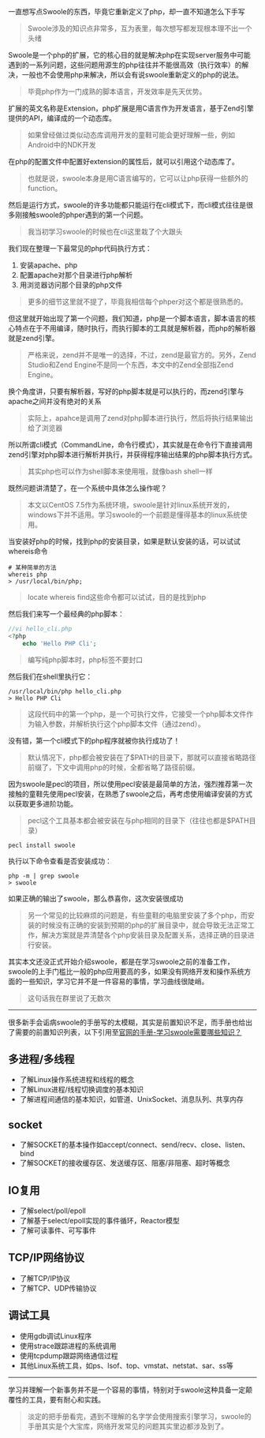 一直想写点Swoole的东西，毕竟它重新定义了php，却一直不知道怎么下手写

> Swoole涉及的知识点非常多，互为表里，每次想写都发现根本理不出一个头绪

Swoole是一个php的扩展，它的核心目的就是解决php在实现server服务中可能遇到的一系列问题，这些问题用源生的php往往并不能很高效（执行效率）的解决，一般也不会使用php来解决，所以会有说swoole重新定义的php的说法。

> 毕竟php作为一门成熟的脚本语言，开发效率是先天优势。

扩展的英文名称是Extension，php扩展是用C语言作为开发语言，基于Zend引擎提供的API，编译成的一个动态库。

> 如果曾经做过类似动态库调用开发的童鞋可能会更好理解一些，例如Android中的NDK开发

在php的配置文件中配置好extension的属性后，就可以引用这个动态库了。

> 也就是说，swoole本身是用C语言编写的，它可以让php获得一些额外的function。

然后是运行方式，swoole的许多功能都只能运行在cli模式下，而cli模式往往是很多刚接触swoole的phper遇到的第一个问题。

> 我当初学习swoole的时候也在cli这里栽了个大跟头

我们现在整理一下最常见的php代码执行方式：

1. 安装apache、php
2. 配置apache对那个目录进行php解析
3. 用浏览器访问那个目录的php文件

> 更多的细节这里就不提了，毕竟我相信每个phper对这个都是很熟悉的。

但这里就开始出现了第一个问题，我们知道，php是一个脚本语言，脚本语言的核心特点在于不用编译，随时执行，而执行脚本的工具就是解析器，而php的解析器就是zend引擎。

> 严格来说，zend并不是唯一的选择，不过，zend是最官方的。另外，Zend Studio和Zend Engine不是同一个东西，本文中的Zend全部指Zend Engine。

换个角度讲，只要有解析器，写好的php脚本就是可以执行的，而zend引擎与apache之间并没有绝对的关系

> 实际上，apahce是调用了zend对php脚本进行执行，然后将执行结果输出给了浏览器

所以所谓cli模式（CommandLine，命令行模式），其实就是在命令行下直接调用zend引擎对php脚本进行解析并执行，并获得程序输出结果的php脚本执行方式。

> 其实php也可以作为shell脚本来使用哦，就像bash shell一样

既然问题讲清楚了，在一个系统中具体怎么操作呢？

> 本文以CentOS 7.5作为系统环境，swoole是针对linux系统开发的，windows下并不适用。学习swoole的一个前题是懂得基本的linux系统使用。

当安装好php的时候，找到php的安装目录，如果是默认安装的话，可以试试whereis命令

``` shell
# 某种简单的方法
whereis php
> /usr/local/bin/php;
```

> locate whereis find这些命令都可以试试，目的是找到php

然后我们来写一个最经典的php脚本：

``` php
//vi hello_cli.php
<?php
    echo 'Hello PHP Cli';
```

> 编写纯php脚本时，php标签不要封口

然后我们在shell里执行它：

``` shell
/usr/local/bin/php hello_cli.php
> Hello PHP Cli
```

> 这段代码中的第一个php，是一个可执行文件，它接受一个php脚本文件作为输入参数，并解析执行这个php脚本文件（通过zend）。

没有错，第一个cli模式下的php程序就被你执行成功了！

> 默认情况下，php都会被安装在了$PATH的目录下，那就可以直接省略路径前缀了，下文中调用php的时候，全都省略了路径前缀。

因为swoole是pecl的项目，所以使用pecl安装是最简单的方法，强烈推荐第一次接触的童鞋先使用pecl安装，在熟悉了swoole之后，再考虑使用编译安装的方式以获取更多进阶功能。

> pecl这个工具基本都会被安装在与php相同的目录下（往往也都是$PATH目录）

``` shell
pecl install swoole
```

执行以下命令查看是否安装成功：

``` shell
php -m | grep swoole
> swoole
```

如果正确的输出了swoole，那么恭喜你，这次安装很成功

> 另一个常见的比较麻烦的问题是，有些童鞋的电脑里安装了多个php，而安装的时候没有正确的安装到预期的php的扩展目录中，就会导致无法正常工作，解决方案就是弄清楚各个php安装目录及配置关系，选择正确的目录进行安装。

其实本文还没正式开始介绍swoole，都是在学习swoole之前的准备工作，swoole的上手门槛比一般的php应用要高的多，如果没有网络开发和操作系统方面的一些知识，学习它并不是一件容易的事情，学习曲线很陡峭。

> 这句话我在群里说了无数次

---

很多新手会诟病swoole的手册写的太模糊，其实是前置知识不足，而手册也给出了需要的前置知识列表，以下引用至[官网的手册-学习swoole需要哪些知识？](http://wiki.swoole.com/wiki/page/487.html)

## 多进程/多线程

+ 了解Linux操作系统进程和线程的概念
+ 了解Linux进程/线程切换调度的基本知识
+ 了解进程间通信的基本知识，如管道、UnixSocket、消息队列、共享内存

## socket

+ 了解SOCKET的基本操作如accept/connect、send/recv、close、listen、bind
+ 了解SOCKET的接收缓存区、发送缓存区、阻塞/非阻塞、超时等概念

## IO复用

+ 了解select/poll/epoll
+ 了解基于select/epoll实现的事件循环，Reactor模型
+ 了解可读事件、可写事件

## TCP/IP网络协议

+ 了解TCP/IP协议
+ 了解TCP、UDP传输协议

## 调试工具

+ 使用gdb调试Linux程序
+ 使用strace跟踪进程的系统调用
+ 使用tcpdump跟踪网络通信过程
+ 其他Linux系统工具，如ps、lsof、top、vmstat、netstat、sar、ss等

---

学习并理解一个新事务并不是一个容易的事情，特别对于swoole这种具备一定颠覆性的工具，要有耐心和实践。

> 淡定的把手册看完，遇到不理解的名字学会使用搜索引擎学习，swoole的手册其实是个大宝库，网络开发常见的问题其实里边都涉及到了。
